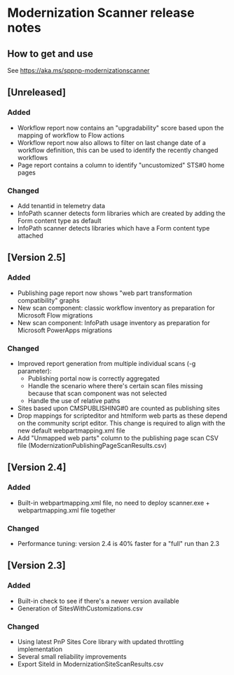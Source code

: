 # Modernization Scanner release notes

## How to get and use

See https://aka.ms/sppnp-modernizationscanner

## [Unreleased]

### Added

- Workflow report now contains an "upgradability" score based upon the mapping of workflow to Flow actions
- Workflow report now also allows to filter on last change date of a workflow definition, this can be used to identify the recently changed workflows 
- Page report contains a column to identify "uncustomized" STS#0 home pages

### Changed

- Add tenantid in telemetry data
- InfoPath scanner detects form libraries which are created by adding the Form content type as default
- InfoPath scanner detects libraries which have a Form content type attached

## [Version 2.5]

### Added

- Publishing page report now shows "web part transformation compatibility" graphs
- New scan component: classic workflow inventory as preparation for Microsoft Flow migrations
- New scan component: InfoPath usage inventory as preparation for Microsoft PowerApps migrations

### Changed

- Improved report generation from multiple individual scans (-g parameter):
  - Publishing portal now is correctly aggregated
  - Handle the scenario where there's certain scan files missing because that scan component was not selected
  - Handle the use of relative paths
- Sites based upon CMSPUBLISHING#0 are counted as publishing sites
- Drop mappings for scripteditor and htmlform web parts as these depend on the community script editor. This change is required to align with the new default webpartmapping.xml file
- Add "Unmapped web parts" column to the publishing page scan CSV file (ModernizationPublishingPageScanResults.csv)

## [Version 2.4]

### Added

- Built-in webpartmapping.xml file, no need to deploy scanner.exe + webpartmapping.xml file together

### Changed

- Performance tuning: version 2.4 is 40% faster for a "full" run than 2.3

## [Version 2.3]

### Added

- Built-in check to see if there's a newer version available
- Generation of SitesWithCustomizations.csv

### Changed

- Using latest PnP Sites Core library with updated throttling implementation
- Several small reliability improvements
- Export SiteId in ModernizationSiteScanResults.csv